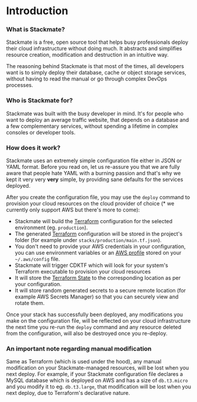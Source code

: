 # Introduction

### What is Stackmate?

Stackmate is a free, open source tool that helps busy professionals deploy their cloud infrastructure without doing much. It abstracts and simplifies resource creation, modification and destruction in an intuitive way.

The reasoning behind Stackmate is that most of the times, all developers want is to simply deploy their database, cache or object storage services, without having to read the manual or go through complex DevOps processes.

### Who is Stackmate for?

Stackmate was built with the busy developer in mind. It's for people who want to deploy an average traffic website, that depends on a database and a few complementary services, without spending a lifetime in complex consoles or developer tools.

### How does it work?

Stackmate uses an extremely simple configuration file either in JSON or YAML format. Before you read on, let us re-assure you that we are fully aware that people hate YAML with a burning passion and that's why we kept it very very **very** simple, by providing sane defaults for the services deployed.

After you create the configuration file, you may use the `deploy` command to provision your cloud resources on the cloud provider of choice (\* we currently only support AWS but there's more to come):

* Stackmate will build the [Terraform](https://www.terraform.io/) configuration for the selected environment (eg. `production`).
* The generated [Terraform](https://www.terraform.io/) configuration will be stored in the project's folder (for example under `stacks/production/main.tf.json`).
* You don't need to provide your AWS credentials in your configuration, you can use environment variables or an [AWS profile](https://docs.aws.amazon.com/cli/latest/userguide/cli-configure-profiles.html) stored on your `~/.aws/config` file.
* Stackmate will trigger CDKTF which will look for your system's Terraform executable to provision your cloud resources
* It will store the [Terraform State](https://www.terraform.io/language/state/remote) to the corresponding location as per your configuration.
* It will store random generated secrets to a secure remote location (for example AWS Secrets Manager) so that you can securely view and rotate them.

Once your stack has successfully been deployed, any modifications you make on the configuration file, will be reflected on your cloud infrastructure the next time you re-run the `deploy` command and any resource deleted from the configuration, will also be destroyed once you re-deploy.

### An important note regarding manual modification

Same as Terraform (which is used under the hood), any manual modification on your Stackmate-managed resources, will be lost when you next deploy. For example, if your Stackmate configuration file declares a MySQL database which is deployed on AWS and has a size of `db.t3.micro` and you modify it to eg. `db.t3.large`, that modification will be lost when you next deploy, due to Terraform's declarative nature.
